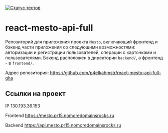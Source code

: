 [![Статус тестов](../../actions/workflows/tests.yml/badge.svg)](../../actions/workflows/tests.yml)

# react-mesto-api-full

Репозиторий для приложения проекта `Mesto`, включающий фронтенд и бэкенд части приложения со следующими возможностями: авторизации и регистрации пользователей, операции с карточками и пользователями. Бэкенд расположен в директории `backend/`, а фронтенд - в `frontend/`.

Адрес репозитория: https://github.com/p4elkahmstr/react-mesto-api-full-gha

## Ссылки на проект

IP 130.193.36.153

Frontend https://mesto.pr15.nomoredomainsrocks.ru

Backend https://api.mesto.pr15.nomoredomainsrocks.ru
